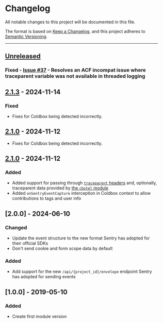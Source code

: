 # Changelog

All notable changes to this project will be documented in this file.

The format is based on [Keep a Changelog](https://keepachangelog.com/en/1.0.0/),
and this project adheres to [Semantic Versioning](https://semver.org/spec/v2.0.0.html).

* * *

## [Unreleased]

### Fixed - [Issue #37](https://github.com/coldbox-modules/sentry/issues/37) - Resolves an ACF incompat issue where traceparent variable was not available in threaded logging

## [2.1.3] - 2024-11-14

### Fixed

- Fixes for Coldbox being detected incorrectly.

## [2.1.0] - 2024-11-12
- Fixes for Coldbox being detected incorrectly.

## [2.1.0] - 2024-11-12

### Added

- Added support for passing through [`traceparent` headers](https://www.w3.org/TR/trace-context/#traceparent-header) and, optionally, traceparent data provided by [the `cbotel` module](https://forgebox.io/view/cbotel)
- Added `onSentryEventCapture` interception in Coldbox context to allow contributions to tags and user info

## [2.0.0] - 2024-06-10

### Changed

- Update the event structure to the new format Sentry has adopted for their official SDKs
- Don't send cookie and form scope data by default

### Added

- Add support for the new `/api/{project_id}/envelope` endpoint Sentry has adopted for sending events

## [1.0.0] - 2019-05-10

### Added

- Create first module version

[Unreleased]: https://github.com/coldbox-modules/sentry/compare/v2.1.3...HEAD
[Unreleased]: https://github.com/coldbox-modules/sentry/compare/v2.1.3...HEAD

[2.1.3]: https://github.com/coldbox-modules/sentry/compare/v2.1.0...v2.1.3
[2.1.3]: https://github.com/coldbox-modules/sentry/compare/v2.1.0...v2.1.3

[2.1.0]: https://github.com/coldbox-modules/sentry/compare/57864cae5969ad38eee194db5a6b2798e91967b3...v2.1.0
